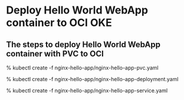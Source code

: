 # Deploy Hello World WebApp container to OCI OKE 
## The steps to deploy Hello World WebApp container with PVC to OCI

% kubectl create -f nginx-hello-app/nginx-hello-app-pvc.yaml 

% kubectl create -f nginx-hello-app/nginx-hello-app-deployment.yaml 

% kubectl create -f nginx-hello-app/nginx-hello-app-service.yaml 
